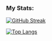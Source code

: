 ### My Stats:

[![GitHub Streak](http://github-readme-streak-stats.herokuapp.com?user=quichochodd&theme=dark&background=000000)](https://git.io/streak-stats)

[![Top Langs](https://github-readme-stats.vercel.app/api/top-langs/?username=quichochodd)](https://github.com/anuraghazra/github-readme-stats)
